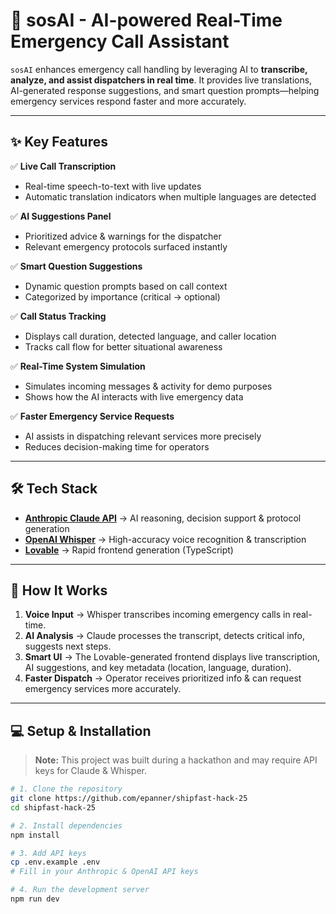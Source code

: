 # 🚨 sosAI - AI-powered Real-Time Emergency Call Assistant

`sosAI` enhances emergency call handling by leveraging AI to **transcribe, analyze, and assist dispatchers in real time**. It provides live translations, AI-generated response suggestions, and smart question prompts—helping emergency services respond faster and more accurately.

---

## ✨ Key Features

✅ **Live Call Transcription**  
- Real-time speech-to-text with live updates  
- Automatic translation indicators when multiple languages are detected  

✅ **AI Suggestions Panel**  
- Prioritized advice & warnings for the dispatcher  
- Relevant emergency protocols surfaced instantly  

✅ **Smart Question Suggestions**  
- Dynamic question prompts based on call context  
- Categorized by importance (critical → optional)  

✅ **Call Status Tracking**  
- Displays call duration, detected language, and caller location  
- Tracks call flow for better situational awareness  

✅ **Real-Time System Simulation**  
- Simulates incoming messages & activity for demo purposes  
- Shows how the AI interacts with live emergency data  

✅ **Faster Emergency Service Requests**  
- AI assists in dispatching relevant services more precisely  
- Reduces decision-making time for operators  

---

## 🛠️ Tech Stack

- **[Anthropic Claude API](https://www.anthropic.com/)** → AI reasoning, decision support & protocol generation  
- **[OpenAI Whisper](https://openai.com/research/whisper)** → High-accuracy voice recognition & transcription  
- **[Lovable](https://lovable.dev/)** → Rapid frontend generation (TypeScript)

---

## 🚀 How It Works

1. **Voice Input** → Whisper transcribes incoming emergency calls in real-time.  
2. **AI Analysis** → Claude processes the transcript, detects critical info, suggests next steps.  
3. **Smart UI** → The Lovable-generated frontend displays live transcription, AI suggestions, and key metadata (location, language, duration).  
4. **Faster Dispatch** → Operator receives prioritized info & can request emergency services more accurately.

---

## 💻 Setup & Installation

> **Note:** This project was built during a hackathon and may require API keys for Claude & Whisper.

```bash
# 1. Clone the repository
git clone https://github.com/epanner/shipfast-hack-25
cd shipfast-hack-25

# 2. Install dependencies
npm install

# 3. Add API keys
cp .env.example .env
# Fill in your Anthropic & OpenAI API keys

# 4. Run the development server
npm run dev
